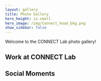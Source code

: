 ```yaml
---
layout: gallery
title: Photo Gallery
hero_height: is-small
hero_image: /img/Connect_head_bkg.png 
show_sidebar: false
---
```


Welcome to the CONNECT Lab photo gallery!

## Work at CONNECT Lab

<div class='sk-ww-flickr-album-single' data-embed-id='25555912'></div>


## Social Moments

<div class='sk-ww-flickr-album-single' data-embed-id='25554834'></div>

<script src='https://widgets.sociablekit.com/flickr-album-single/widget.js' defer></script>
